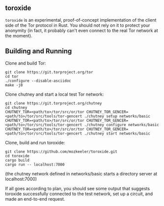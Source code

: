 toroxide
-----
`toroxide` is an experimental, proof-of-concept implementation of the client side of the Tor protocol in Rust. You should not rely on it to protect your anonymity (in fact, it probably can't even connect to the real Tor network at the moment).

Building and Running
-----
Clone and build Tor:
```
git clone https://git.torproject.org/tor
cd tor
./configure --disable-asciidoc
make -j8
```

Clone chutney and start a local test Tor network:
```
git clone https://git.torproject.org/chutney
cd chutney
CHUTNEY_TOR=<path/to>/tor/src/or/tor CHUTNEY_TOR_GENCER=<path/to>/tor/src/tools/tor-gencert ./chutney setup networks/basic
CHUTNEY_TOR=<path/to>/tor/src/or/tor CHUTNEY_TOR_GENCER=<path/to>/tor/src/tools/tor-gencert ./chutney configure networks/basic
CHUTNEY_TOR=<path/to>/tor/src/or/tor CHUTNEY_TOR_GENCER=<path/to>/tor/src/tools/tor-gencert ./chutney start networks/basic
```

Clone, build and run toroxide:
```
git clone https://github.com/mozkeeler/toroxide.git
cd toroxide
cargo build
cargo run -- localhost:7000
```
(the chutney network defined in networks/basic starts a directory server at localhost:7000)

If all goes according to plan, you should see some output that suggests toroxide successfully connected to the test network, set up a circuit, and made an end-to-end request.
